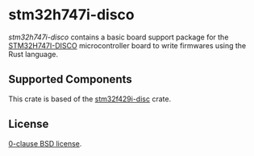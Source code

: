 stm32h747i-disco
================

_stm32h747i-disco_ contains a basic board support package for the
[STM32H747I-DISCO][] microcontroller board to write firmwares using the Rust
language. 

Supported Components
--------------------

This crate is based of the [stm32f429i-disc][] crate.

License
-------

[0-clause BSD license](LICENSE-0BSD.txt).

[STM32H747I-DISCO]: https://www.st.com/en/evaluation-tools/stm32h747i-disco.html
[stm32f429i-disc]: https://crates.io/crates/stm32f429i-disc